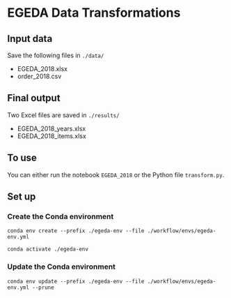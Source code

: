 # EGEDA Data Transformations

## Input data
Save the following files in `./data/`
- EGEDA_2018.xlsx
- order_2018.csv

## Final output
Two Excel files are saved in `./results/`
- EGEDA_2018_years.xlsx
- EGEDA_2018_items.xlsx

## To use
You can either run the notebook `EGEDA_2018` or the Python file `transform.py`.

## Set up
### Create the Conda environment

`conda env create --prefix ./egeda-env --file ./workflow/envs/egeda-env.yml`

`conda activate ./egeda-env`

### Update the Conda environment

`conda env update --prefix ./egeda-env --file ./workflow/envs/egeda-env.yml --prune`

